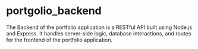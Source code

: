 # portgolio_backend
The Backend of the portfolio application is a RESTful API built using Node.js and Express. It handles server-side logic, database interactions, and routes for the frontend of the portfolio application.
